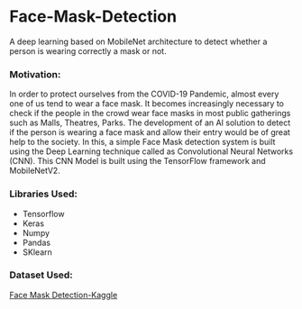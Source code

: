 # Face-Mask-Detection
A deep learning based on MobileNet architecture to detect whether a person is wearing correctly a mask or not.

### Motivation:
In order to protect ourselves from the COVID-19 Pandemic, almost every one of us tend to wear a face mask. It becomes increasingly necessary to check if the people in the crowd wear face masks in most public gatherings such as Malls, Theatres, Parks. The development of an AI solution to detect if the person is wearing a face mask and allow their entry would be of great help to the society. In this, a simple Face Mask detection system is built using the Deep Learning technique called as Convolutional Neural Networks (CNN). This CNN Model is built using the TensorFlow framework and MobileNetV2.

### Libraries Used:
- Tensorflow
- Keras
- Numpy
- Pandas
- SKlearn

### Dataset Used:
[Face Mask Detection-Kaggle](https://www.kaggle.com/datasets/ashishjangra27/face-mask-12k-images-dataset)


